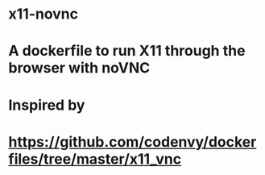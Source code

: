 # x11-novnc
# A dockerfile to run X11 through the browser with noVNC
# Inspired by
# https://github.com/codenvy/dockerfiles/tree/master/x11_vnc 
